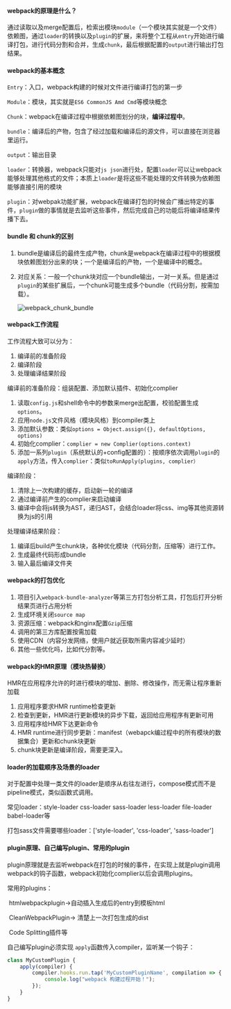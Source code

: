 #### webpack的原理是什么？

通过读取以及merge配置后，检索出模块`module`（一个模块其实就是一个文件） 依赖图，通过`loader`的转换以及`plugin`的扩展，来将整个工程从`entry`开始进行编译打包，进行代码分割和合并，生成`chunk`，最后根据配置的`output`进行输出打包结果。

#### webpack的基本概念

`Entry`：入口，webpack构建的时候对文件进行编译打包的第一步

`Module`：模块，其实就是`ES6 CommonJS Amd Cmd`等模块概念

`Chunk`：webpack在编译过程中根据依赖图划分的块，**编译过程中**。

`bundle`：编译后的产物，包含了经过加载和编译后的源文件，可以直接在浏览器里运行。

`output`：输出目录

`loader`：转换器，webpack只能对`js json`进行处，配置`loader`可以让webpack能够处理其他格式的文件；本质上`loader`是将这些不能处理的文件转换为依赖图能够直接引用的模块

`plugin`：对webpak功能扩展，webpack在编译打包的时候会广播出特定的事件，`plugin`做的事情就是去监听这些事件，然后完成自己的功能后将编译结果传播下去。

#### bundle 和 chunk的区别

1. bundle是编译后的最终生成产物，chunk是webpack在编译过程中的根据模块依赖图划分出来的块；一个是编译后的产物，一个是编译中的概念。

2. 对应关系：一般一个chunk块对应一个bundle输出，一对一关系。但是通过`plugin`的某些扩展后，一个chunk可能生成多个bundle（代码分割，按需加载）。

   ![webpack_chunk_bundle](/Users/awefeng/Code/fe/interview/webpack_chunk_bundle.png)



#### webpack工作流程

工作流程大致可以分为：

1. 编译前的准备阶段
2. 编译阶段
3. 处理编译结果阶段



编译前的准备阶段：组装配置、添加默认插件、初始化complier

1. 读取`config.js`和shell命令中的参数来merge出配置，校验配置生成`options`。
2. 应用`node.js`文件风格（模块风格）到compiler类上
3. 添加默认参数：类似`options = Object.assign({}, defaultOptions, options)`
4. 初始化complier：`complier = new Complier(options.context)`
5. 添加一系列`plugin`（系统默认的+config配置的）：按顺序依次调用`plugin`的`apply`方法，传入`complier`：类似`toRunApply(plugins, complier）`



编译阶段：

1. 清除上一次构建的缓存，启动新一轮的编译
2. 通过编译前产生的complier来启动编译
3. 编译中会将js转换为AST，递归AST，会结合loader将css、img等其他资源转换为js的引用



处理编译结果阶段：

1. 编译后build产生chunk块，各种优化模块（代码分割，压缩等）进行工作。
2. 生成最终代码形成bundle
3. 输入最后编译文件夹



#### webpack的打包优化

1. 项目引入`webpack-bundle-analyzer`等第三方打包分析工具，打包后打开分析结果页进行占用分析
2. 生成环境关闭`source map`
3. 资源压缩：webpack和nginx配置`Gzip`压缩
4. 调用的第三方库配置按需加载
5. 使用CDN（内容分发网络，使用户就近获取所需内容减少延时）
6. 其他一些优化吗，比如代分割等。



#### webpack的HMR原理（模块热替换）

HMR在应用程序允许的时进行模块的增加、删除、修改操作，而无需让程序重新加载

1. 应用程序要求HMR runtime检查更新
2. 检查到更新，HMR进行更新模块的异步下载，返回给应用程序有更新可用
3. 应用程序给HMR下达更新命令
4. HMR runtime进行同步更新：manifest（webapck编过程中的所有模块的数据集合）更新和chunk块更新
5. chunk块更新是编译阶段，需要更深入。



#### loader的加载顺序及场景的loader

对于配置中处理一类文件的loader是顺序从右往左进行，compose模式而不是pipeline模式，类似函数式调用。

常见loader：style-loader css-loader sass-loader less-loader file-loader babel-loader等

打包sass文件需要哪些loader：['style-loader', 'css-loader', 'sass-loader']



#### plugin原理、自己编写plugin、常用的plugin

plugin原理就是去监听webpack在打包的时候的事件，在实现上就是plugin调用webpack的钩子函数，webpack初始化complier以后会调用plugins。

常用的plugins：

​	htmlwebpackplugin->自动插入生成后的entry到模板html 

​	CleanWebpackPlugin-> 清楚上一次打包生成的dist

​	Code Splitting插件等

自己编写plugin必须实现 `apply`函数传入compiler，监听某一个钩子：

```javascript
class MyCustomPlugin {
    apply(compiler) {
        compiler.hooks.run.tap('MyCustomPluginName', compilation => {
            console.log("webpack 构建过程开始！");
        });
    }
}
```












